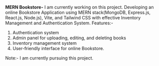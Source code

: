 **MERN Bookstore-**
I am currently working on this project.
Developing an online Bookstore Application using MERN stack(MongoDB, Express.js, React.js, Node.js), Vite, and Tailwind CSS with effective Inventory Management and Authentication System.
Features:-
1. Authentication system
2. Admin panel for uploading, editing, and deleting books
3. Inventory management system
4. User-friendly interface for online Bookstore.

Note:- I am currently pursuing this project.
